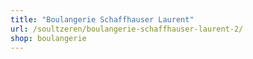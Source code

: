 ```yaml
---
title: "Boulangerie Schaffhauser Laurent"
url: /soultzeren/boulangerie-schaffhauser-laurent-2/
shop: boulangerie
---
```

